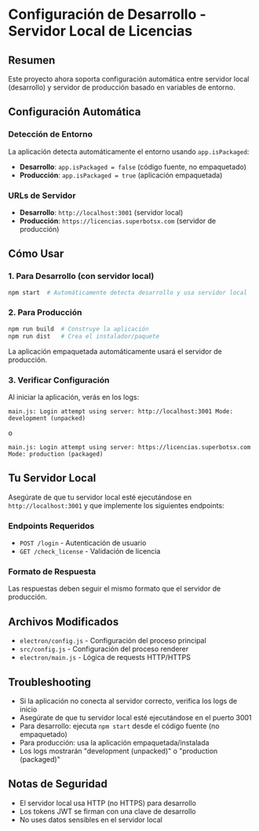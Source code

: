 # Configuración de Desarrollo - Servidor Local de Licencias

## Resumen
Este proyecto ahora soporta configuración automática entre servidor local (desarrollo) y servidor de producción basado en variables de entorno.

## Configuración Automática

### Detección de Entorno
La aplicación detecta automáticamente el entorno usando `app.isPackaged`:

- **Desarrollo**: `app.isPackaged = false` (código fuente, no empaquetado)
- **Producción**: `app.isPackaged = true` (aplicación empaquetada)

### URLs de Servidor
- **Desarrollo**: `http://localhost:3001` (servidor local)
- **Producción**: `https://licencias.superbotsx.com` (servidor de producción)

## Cómo Usar

### 1. Para Desarrollo (con servidor local)
```bash
npm start  # Automáticamente detecta desarrollo y usa servidor local
```

### 2. Para Producción
```bash
npm run build  # Construye la aplicación
npm run dist   # Crea el instalador/paquete
```
La aplicación empaquetada automáticamente usará el servidor de producción.

### 3. Verificar Configuración
Al iniciar la aplicación, verás en los logs:
```
main.js: Login attempt using server: http://localhost:3001 Mode: development (unpacked)
```
o
```
main.js: Login attempt using server: https://licencias.superbotsx.com Mode: production (packaged)
```

## Tu Servidor Local
Asegúrate de que tu servidor local esté ejecutándose en `http://localhost:3001` y que implemente los siguientes endpoints:

### Endpoints Requeridos
- `POST /login` - Autenticación de usuario
- `GET /check_license` - Validación de licencia

### Formato de Respuesta
Las respuestas deben seguir el mismo formato que el servidor de producción.

## Archivos Modificados
- `electron/config.js` - Configuración del proceso principal
- `src/config.js` - Configuración del proceso renderer
- `electron/main.js` - Lógica de requests HTTP/HTTPS

## Troubleshooting
- Si la aplicación no conecta al servidor correcto, verifica los logs de inicio
- Asegúrate de que tu servidor local esté ejecutándose en el puerto 3001
- Para desarrollo: ejecuta `npm start` desde el código fuente (no empaquetado)
- Para producción: usa la aplicación empaquetada/instalada
- Los logs mostrarán "development (unpacked)" o "production (packaged)"

## Notas de Seguridad
- El servidor local usa HTTP (no HTTPS) para desarrollo
- Los tokens JWT se firman con una clave de desarrollo
- No uses datos sensibles en el servidor local